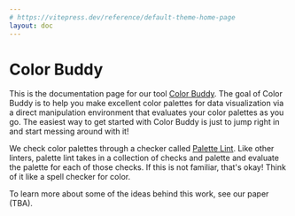 ```yaml
---
# https://vitepress.dev/reference/default-theme-home-page
layout: doc
---
```


# Color Buddy

This is the documentation page for our tool [Color Buddy](https://radiant-speculoos-7f8b2f.netlify.app/). The goal of Color Buddy is to help you make excellent color palettes for data visualization via a direct manipulation environment that evaluates your color palettes as you go. The easiest way to get started with Color Buddy is just to jump right in and start messing around with it!

We check color palettes through a checker called [Palette Lint](./x/palette-lint.html). Like other linters, palette lint takes in a collection of checks and palette and evaluate the palette for each of those checks. If this is not familiar, that's okay! Think of it like a spell checker for color.

To learn more about some of the ideas behind this work, see our paper (TBA).
